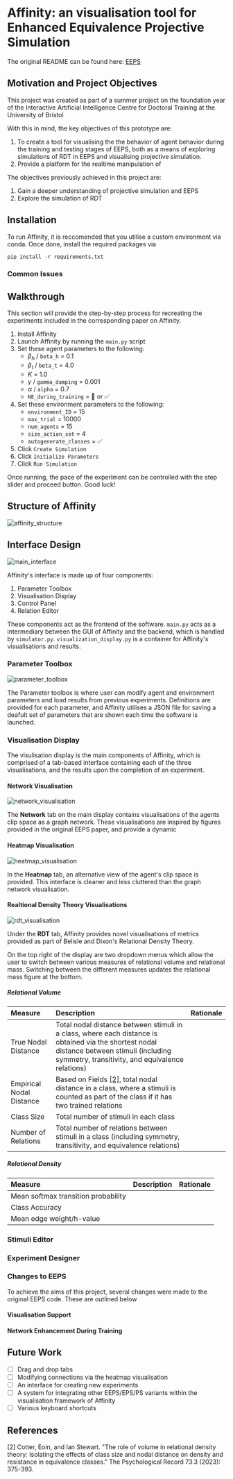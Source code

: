 # Affinity: an visualisation tool for Enhanced Equivalence Projective Simulation

The original README can be found here: [EEPS](https://github.com/Asieh-A-Mofrad/Enhanced-Equivalence-Projective-Simulation)

## Motivation and Project Objectives

This project was created as part of a summer project on the foundation year of the Interactive Artificial Intelligence Centre for Doctoral Training at the University of Bristol

With this in mind, the key objectives of this prototype are:

1. To create a tool for visualising the the behavior of agent behavior during the training and testing stages of EEPS, both as a means of exploring simulations of RDT in EEPS and visualising projective simulation.
2. Provide a platform for the realtime manipulation of

The objectives previously achieved in this project are:

1. Gain a deeper understanding of projective simulation and EEPS
2. Explore the simulation of RDT

## Installation

To run Affinity, it is reccomended that you utilise a custom environment via conda. Once done, install the required packages via

```lang-bash
pip install -r requirements.txt
```

### Common Issues

## Walkthrough

This section will provide the step-by-step process for recreating the experiments included in the corresponding paper on Affinity.

1. Install Affinity
2. Launch Affinity by running the `main.py` script
3. Set these agent parameters to the following:
   - $\beta_h$ / `beta_h` = 0.1
   - $\beta_t$ / `beta_t` = 4.0
   - $K$ = 1.0
   - $\gamma$ / `gamma_damping` = 0.001
   - $\alpha$ / `alpha` = 0.7
   - `NE_during_training` = :white_square_button: or :white_check_mark:
4. Set these environment parameters to the following:
   - `environment_ID` = 15
   - `max_trial` = 10000
   - `num_agents` = 15
   - `size_action_set` = 4
   - `autogenerate_classes` = :white_check_mark:
5. Click `Create Simulation`
6. Click `Initialize Parameters`
7. Click `Run Simulation`

Once running, the pace of the experiment can be controlled with the step slider and proceed button. Good luck!

## Structure of Affinity

![affinity_structure](Images/software_structure_diagram.png)

## Interface Design

![main_interface](Images/affinity_gui.png)

Affinity's interface is made up of four components:

1. Parameter Toolbox
2. Visualisation Display
3. Control Panel
4. Relation Editor

These components act as the frontend of the software. `main.py` acts as a intermediary between the GUI of Affinity and the backend, which is handled by `simulator.py`. `visualization_display.py` is a container for Affinity's visualisations and results.

### Parameter Toolbox

![parameter_toolbox](Images/parameter_toolbox.png)

The Parameter toolbox is where user can modify agent and environment parameters and load results from previous experiments. Definitions are provided for each parameter, and Affinity utilises a JSON file for saving a deafult set of parameters that are shown each time the software is launched.

### Visualisation Display

The visulisation display is the main components of Affinity, which is comprised of a tab-based interface containing each of the three visualisations, and the results upon the completion of an experiment.

#### Network Visualisation

![network_visualisation](Images/network_visualization.png)

The **Network** tab on the main display contains visualisations of the agents clip space as a graph network. These visualisations are inspired by figures provided in the original EEPS paper, and provide a dynamic 

#### Heatmap Visualisation

![heatmap_visualisation](Images/heatmap_visualization.png)

In the **Heatmap** tab, an alternative view of the agent's clip space is provided. This interface is cleaner and less cluttered than the graph network visualisation.

#### Realtional Density Theory Visualisations

![rdt_visualisation](Images/rdt_visualization.png)

Under the **RDT** tab, Affinity provides novel visualisations of metrics provided as part of Belisle and Dixon's Relational Density Theory.

On the top right of the display are two dropdown menus which allow the user to switch between various measures of relational volume and relational mass. Switching between the different measures updates the relational mass figure at the bottom.

##### Relational Volume

|Measure                 |Description|Rationale|
|:-----------------------|:----------|:--------|
|True Nodal Distance     |Total nodal distance between stimuli in a class, where each distance is obtained via the shortest nodal distance between stimuli (including symmetry, transitivity, and equivalence relations)||
|Empirical Nodal Distance|Based on Fields [[2]](#2), total nodal distance in a class, where a stimuli is counted as part of the class if it has two trained relations||
|Class Size              |Total number of stimuli in each class||
|Number of Relations     |Total number of relations between stimuli in a class (including symmetry, transitivity, and equivalence relations)||

##### Relational Density

|Measure                            |Description|Rationale|
|:----------------------------------|:----------|:--------|
|Mean softmax transition probability|||
|Class Accuracy                     |||
|Mean edge weight/h-value           |||

### Stimuli Editor

### Experiment Designer

### Changes to EEPS

To achieve the aims of this project, several changes were made to the original EEPS code. These are outlined below

#### Visualisation Support

#### Network Enhancement During Training

## Future Work

- [ ] Drag and drop tabs
- [ ] Modifying connections via the heatmap visualisation
- [ ] An interface for creating new experiments
- [ ] A system for integrating other EEPS/EPS/PS variants within the visualisation framework of Affinity
- [ ] Various keyboard shortcuts
  
## References

<a id="2">[2]</a>
Cotter, Eoin, and Ian Stewart. "The role of volume in relational density theory: Isolating the effects of class size and nodal distance on density and resistance in equivalence classes." The Psychological Record 73.3 (2023): 375-393.

